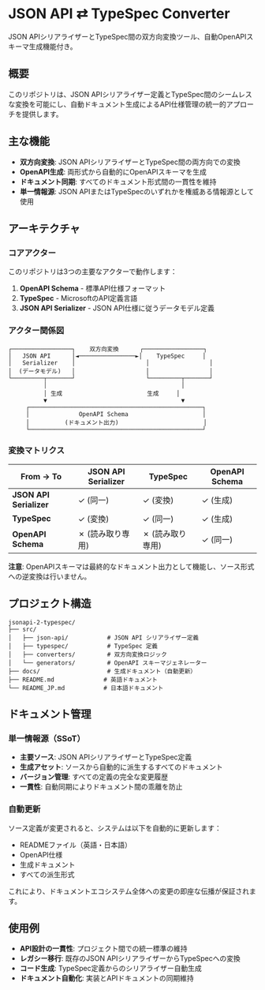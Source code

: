 
# JSON API ⇄ TypeSpec Converter

JSON APIシリアライザーとTypeSpec間の双方向変換ツール、自動OpenAPIスキーマ生成機能付き。

## 概要

このリポジトリは、JSON APIシリアライザー定義とTypeSpec間のシームレスな変換を可能にし、自動ドキュメント生成によるAPI仕様管理の統一的アプローチを提供します。

## 主な機能

- **双方向変換**: JSON APIシリアライザーとTypeSpec間の両方向での変換
- **OpenAPI生成**: 両形式から自動的にOpenAPIスキーマを生成
- **ドキュメント同期**: すべてのドキュメント形式間の一貫性を維持
- **単一情報源**: JSON APIまたはTypeSpecのいずれかを権威ある情報源として使用

## アーキテクチャ

### コアアクター

このリポジトリは3つの主要なアクターで動作します：

1. **OpenAPI Schema** - 標準API仕様フォーマット
2. **TypeSpec** - MicrosoftのAPI定義言語
3. **JSON API Serializer** - JSON API仕様に従うデータモデル定義

### アクター関係図

```
┌─────────────────┐    双方向変換      ┌─────────────────┐
│   JSON API      │◄────────────────►│    TypeSpec     │
│   Serializer    │                    │                 │
│  (データモデル)   │                    │                 │
└─────────┬───────┘                    └─────────┬───────┘
          │                                      │
          │ 生成                        生成     │
          ▼                                      ▼
     ┌─────────────────────────────────────────────────┐
     │              OpenAPI Schema                     │
     │          (ドキュメント出力)                        │
     └─────────────────────────────────────────────────┘
```

### 変換マトリクス

| From → To | JSON API Serializer | TypeSpec | OpenAPI Schema |
|-----------|-------------------|----------|----------------|
| **JSON API Serializer** | ✓ (同一) | ✓ (変換) | ✓ (生成) |
| **TypeSpec** | ✓ (変換) | ✓ (同一) | ✓ (生成) |
| **OpenAPI Schema** | ✗ (読み取り専用) | ✗ (読み取り専用) | ✓ (同一) |

**注意**: OpenAPIスキーマは最終的なドキュメント出力として機能し、ソース形式への逆変換は行いません。

## プロジェクト構造

```
jsonapi-2-typespec/
├── src/
│   ├── json-api/           # JSON API シリアライザー定義
│   ├── typespec/           # TypeSpec 定義
│   ├── converters/         # 双方向変換ロジック
│   └── generators/         # OpenAPI スキーマジェネレーター
├── docs/                   # 生成ドキュメント（自動更新）
├── README.md              # 英語ドキュメント
└── README_JP.md           # 日本語ドキュメント
```

## ドキュメント管理

### 単一情報源（SSoT）

- **主要ソース**: JSON APIシリアライザーとTypeSpec定義
- **生成アセット**: ソースから自動的に派生するすべてのドキュメント
- **バージョン管理**: すべての定義の完全な変更履歴
- **一貫性**: 自動同期によりドキュメント間の乖離を防止

### 自動更新

ソース定義が変更されると、システムは以下を自動的に更新します：

- READMEファイル（英語・日本語）
- OpenAPI仕様
- 生成ドキュメント
- すべての派生形式

これにより、ドキュメントエコシステム全体への変更の即座な伝播が保証されます。

## 使用例

- **API設計の一貫性**: プロジェクト間での統一標準の維持
- **レガシー移行**: 既存のJSON APIシリアライザーからTypeSpecへの変換
- **コード生成**: TypeSpec定義からのシリアライザー自動生成
- **ドキュメント自動化**: 実装とAPIドキュメントの同期維持